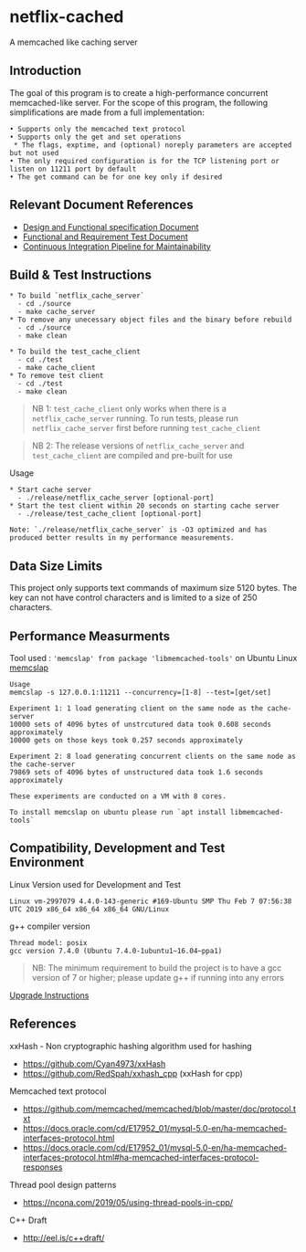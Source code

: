 # netflix-cached
A memcached like caching server

## Introduction
The goal of this program is to create a high-performance concurrent memcached-like server.
For the scope of this program, the following simplifications are made from a full implementation:
```
• Supports only the memcached text protocol
• Supports only the get and set operations
 * The flags, exptime, and (optional) noreply parameters are accepted but not used
• The only required configuration is for the TCP listening port or listen on 11211 port by default
• The get command can be for one key only if desired
```

## Relevant Document References

* [Design and Functional specification Document](https://docs.google.com/document/d/1-re6c37zJBwAJtJ73bm5GlXK9Eqzm6wE3yluSmz2J2g/edit?usp=sharing)
* [Functional and Requirement Test Document](https://docs.google.com/document/d/1yT0vpk4FadXyboEsyUrS2Mj0MBxqHPtNI8Qe4ViEo0k/edit?usp=sharing)
* [Continuous Integration Pipeline for Maintainability](https://docs.google.com/document/d/1JZ5kAVsvJL5ED97FduHzcMmoRdJ7VZNPT-dfWVGfU6E/edit?usp=sharing)


## Build & Test Instructions
```
* To build `netflix_cache_server`
  - cd ./source
  - make cache_server
* To remove any unecessary object files and the binary before rebuild
  - cd ./source
  - make clean

* To build the test_cache_client
  - cd ./test
  - make cache_client 
* To remove test client
  - cd ./test
  - make clean
```

> NB 1: `test_cache_client` only works when there is a `netflix_cache_server` running. To run tests, please run `netflix_cache_server` first before running `test_cache_client`

> NB 2: The release versions of `netflix_cache_server` and `test_cache_client` are compiled and pre-built for use

Usage
```
* Start cache server
  - ./release/netflix_cache_server [optional-port]
* Start the test client within 20 seconds on starting cache server
  - ./release/test_cache_client [optional-port]
  
Note: `./release/netflix_cache_server` is -O3 optimized and has produced better results in my performance measurements.
```

## Data Size Limits
This project only supports text commands of maximum size 5120 bytes. The key can not have control characters and is limited to a size of 250 characters.

## Performance Measurments
Tool used : `'memcslap' from package 'libmemcached-tools'` on Ubuntu Linux [memcslap](https://manpages.debian.org/jessie/libmemcached-tools/memcslap.1.en.html)
```
Usage
memcslap -s 127.0.0.1:11211 --concurrency=[1-8] --test=[get/set]

Experiment 1: 1 load generating client on the same node as the cache-server
10000 sets of 4096 bytes of unstrcutured data took 0.608 seconds approximately
10000 gets on those keys took 0.257 seconds approximately

Experiment 2: 8 load generating concurrent clients on the same node as the cache-server
79869 sets of 4096 bytes of unstructured data took 1.6 seconds approximately

These experiments are conducted on a VM with 8 cores.

To install memcslap on ubuntu please run `apt install libmemcached-tools`
```

## Compatibility, Development and Test Environment
Linux Version used for Development and Test
```
Linux vm-2997079 4.4.0-143-generic #169-Ubuntu SMP Thu Feb 7 07:56:38 UTC 2019 x86_64 x86_64 x86_64 GNU/Linux
```
g++ compiler version
```
Thread model: posix
gcc version 7.4.0 (Ubuntu 7.4.0-1ubuntu1~16.04~ppa1)
```
> NB: The minimum requirement to build the project is to have a gcc version of 7 or higher; please update g++ if running into any errors

[Upgrade Instructions](https://tuxamito.com/wiki/index.php/Installing_newer_GCC_versions_in_Ubuntu)

## References
xxHash - Non cryptographic hashing algorithm used for hashing
* https://github.com/Cyan4973/xxHash
* https://github.com/RedSpah/xxhash_cpp (xxHash for cpp)

Memcached text protocol
* https://github.com/memcached/memcached/blob/master/doc/protocol.txt
* https://docs.oracle.com/cd/E17952_01/mysql-5.0-en/ha-memcached-interfaces-protocol.html
* https://docs.oracle.com/cd/E17952_01/mysql-5.0-en/ha-memcached-interfaces-protocol.html#ha-memcached-interfaces-protocol-responses

Thread pool design patterns
* https://ncona.com/2019/05/using-thread-pools-in-cpp/

C++ Draft
* http://eel.is/c++draft/ 

